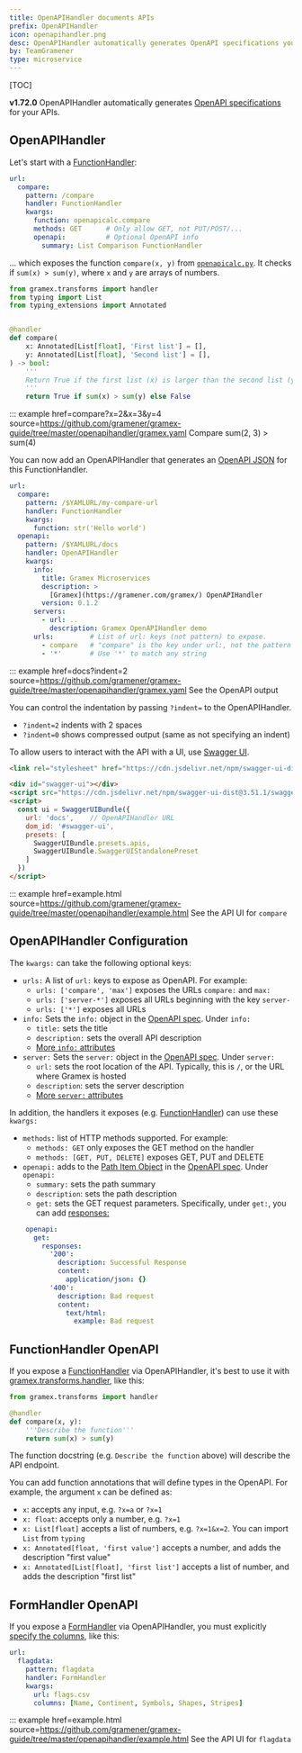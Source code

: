 ```yaml
---
title: OpenAPIHandler documents APIs
prefix: OpenAPIHandler
icon: openapihandler.png
desc: OpenAPIHandler automatically generates OpenAPI specifications you can expose to Swagger
by: TeamGramener
type: microservice
---
```


[TOC]

**v1.72.0** OpenAPIHandler automatically generates [OpenAPI specifications][openapi] for your APIs.

## OpenAPIHandler

Let's start with a [FunctionHandler](../functionhandler/):

```yaml
url:
  compare:
    pattern: /compare
    handler: FunctionHandler
    kwargs:
      function: openapicalc.compare
      methods: GET      # Only allow GET, not PUT/POST/...
      openapi:          # Optional OpenAPI info
        summary: List Comparison FunctionHandler
```

... which exposes the function `compare(x, y)` from [`openapicalc.py`](openapicalc.py.source).
It checks if `sum(x) > sum(y)`, where `x` and `y` are arrays of numbers.

```python
from gramex.transforms import handler
from typing import List
from typing_extensions import Annotated


@handler
def compare(
    x: Annotated[List[float], 'First list'] = [],
    y: Annotated[List[float], 'Second list'] = [],
) -> bool:
    '''
    Return True if the first list (x) is larger than the second list (y)
    '''
    return True if sum(x) > sum(y) else False
```

::: example href=compare?x=2&x=3&y=4 source=https://github.com/gramener/gramex-guide/tree/master/openapihandler/gramex.yaml
    Compare sum(2, 3) > sum(4)


You can now add an OpenAPIHandler that generates an [OpenAPI JSON][openapi]
for this FunctionHandler.

```yaml
url:
  compare:
    pattern: /$YAMLURL/my-compare-url
    handler: FunctionHandler
    kwargs:
      function: str('Hello world')
  openapi:
    pattern: /$YAMLURL/docs
    handler: OpenAPIHandler
    kwargs:
      info:
        title: Gramex Microservices
        description: >
          [Gramex](https://gramener.com/gramex/) OpenAPIHandler
        version: 0.1.2
      servers:
        - url: ..
          description: Gramex OpenAPIHandler demo
      urls:         # List of url: keys (not pattern) to expose.
        - compare   # "compare" is the key under url:, not the pattern
        - '*'       # Use '*' to match any string
```

::: example href=docs?indent=2 source=https://github.com/gramener/gramex-guide/tree/master/openapihandler/gramex.yaml
    See the OpenAPI output

You can control the indentation by passing `?indent=` to the OpenAPIHandler.

- `?indent=2` indents with 2 spaces
- `?indent=0` shows compressed output (same as not specifying an indent)

To allow users to interact with the API with a UI, use [Swagger UI](https://swagger.io/tools/swagger-ui/).


```html
<link rel="stylesheet" href="https://cdn.jsdelivr.net/npm/swagger-ui-dist@3.51.1/swagger-ui.css">

<div id="swagger-ui"></div>
<script src="https://cdn.jsdelivr.net/npm/swagger-ui-dist@3.51.1/swagger-ui-bundle.js"></script>
<script>
  const ui = SwaggerUIBundle({
    url: 'docs',    // OpenAPIHandler URL
    dom_id: '#swagger-ui',
    presets: [
      SwaggerUIBundle.presets.apis,
      SwaggerUIBundle.SwaggerUIStandalonePreset
    ]
  })
</script>
```

::: example href=example.html source=https://github.com/gramener/gramex-guide/tree/master/openapihandler/example.html
    See the API UI for `compare`


## OpenAPIHandler Configuration

The `kwargs:` can take the following optional keys:

- `urls:` A list of `url:` keys to expose as OpenAPI. For example:
  - `urls: ['compare', 'max']` exposes the URLs `compare:` and `max:`
  - `urls: ['server-*']` exposes all URLs beginning with the key `server-`
  - `urls: ['*']` exposes all URLs
- `info:` Sets the `info:` object in the [OpenAPI spec](https://swagger.io/specification/#info-object). Under `info:`
  - `title:` sets the title
  - `description:` sets the overall API description
  - [More `info:` attributes](https://swagger.io/specification/#info-object)
- `server:` Sets the `server:` object in the [OpenAPI spec](https://swagger.io/specification/#server-object). Under `server:`
  - `url:` sets the root location of the API. Typically, this is `/`, or the URL where Gramex is hosted
  - `description`: sets the server description
  - [More `server:` attributes](https://swagger.io/specification/#server-object)

In addition, the handlers it exposes (e.g. [FunctionHandler](../functionhandler/)) can use these `kwargs:`

- `methods:` list of HTTP methods supported. For example:
  - `methods: GET` only exposes the GET method on the handler
  - `methods: [GET, PUT, DELETE]` exposes GET, PUT and DELETE
- `openapi:` adds to the [Path Item Object](https://swagger.io/specification/#path-item-object)
  in the [OpenAPI spec](https://swagger.io/specification/#server-object). Under `openapi:`
  - `summary:` sets the path summary
  - `description`: sets the path description
  - `get:` sets the GET request parameters. Specifically, under `get:`, you can add [responses:](https://swagger.io/specification/#responses-object)

```yaml
    openapi:
      get:
        responses:
          '200':
            description: Successful Response
            content:
              application/json: {}
          '400':
            description: Bad request
            content:
              text/html:
                example: Bad request
```

## FunctionHandler OpenAPI

If you expose a [FunctionHandler](../functionhandler/) via OpenAPIHandler, it's best to use it with
[gramex.transforms.handler](../functionhandler/#function-arguments-from-url), like this:

```python
from gramex.transforms import handler

@handler
def compare(x, y):
    '''Describe the function'''
    return sum(x) > sum(y)
```

The function docstring (e.g. `Describe the function` above) will describe the API endpoint.

You can add function annotations that will define types in the OpenAPI. For example, the argument `x` can be defined as:

- `x`: accepts any input, e.g. `?x=a` or `?x=1`
- `x: float`: accepts only a number, e.g. `?x=1`
- `x: List[float]` accepts a list of numbers, e.g. `?x=1&x=2`. You can import `List` from `typing`
- `x: Annotated[float, 'first value']` accepts a number, and adds the description "first value"
- `x: Annotated[List[float], 'first list']` accepts a list of number, and adds the description "first list"

[openapi]: https://swagger.io/specification/

## FormHandler OpenAPI

If you expose a [FormHandler](../formhandler/) via OpenAPIHandler, you must explicitly
[specify the columns](../formhandler/#formhandler-columns), like this:

```yaml
url:
  flagdata:
    pattern: flagdata
    handler: FormHandler
    kwargs:
      url: flags.csv
      columns: [Name, Continent, Symbols, Shapes, Stripes]
```

::: example href=example.html source=https://github.com/gramener/gramex-guide/tree/master/openapihandler/example.html
    See the API UI for `flagdata`

